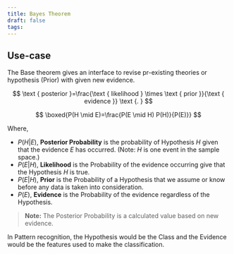 ```yaml
---
title: Bayes Theorem
draft: false
tags:
---
```

  
## Use-case
The Base theorem gives an interface to revise pr-existing theories or hypothesis (Prior) with given new evidence. 

$$
\text { posterior }=\frac{\text { likelihood } \times \text { prior }}{\text { evidence }} \text {. }
$$


$$
\boxed{P(H \mid E)=\frac{P(E \mid H) P(H)}{P(E)}}
$$

Where, 
- $P(H|E)$, **Posterior Probability** is the probability of Hypothesis $H$ given that the evidence $E$ has occurred. (Note: $H$ is one event in the sample space.)
- $P(E|H)$, **Likelihood** is the Probability of the evidence occurring give that the Hypothesis $H$ is true. 
- $P(E|H),$ **Prior** is the Probability of a Hypothesis that we assume or know before any data is taken into consideration. 
- $P(E)$, **Evidence** is the Probability of the evidence regardless of the Hypothesis. 
> **Note:** The Posterior Probability is a calculated value based on new evidence. 

In Pattern recognition, the Hypothesis would be the Class and the Evidence would be the features used to make the classification. 



